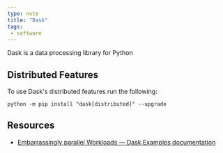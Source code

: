 ```yaml
---
type: note
title: "Dask"
tags:
 - software
---
```


Dask is a data processing library for Python

## Distributed Features

To use Dask's distributed features run the following:

```shell
python -m pip install "dask[distributed]" --upgrade
```


## Resources

- [Embarrassingly parallel Workloads — Dask Examples  documentation](https://examples.dask.org/applications/embarrassingly-parallel.html)